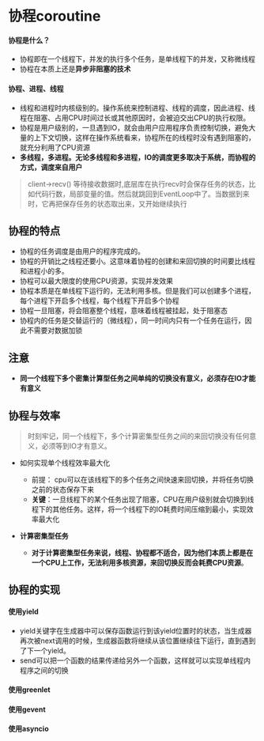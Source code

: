 # 协程coroutine
#### 协程是什么？
- 协程即在一个线程下，并发的执行多个任务，是单线程下的并发，又称微线程
- 协程在本质上还是**异步非阻塞的技术**


#### 协程、进程、线程
- 线程和进程时内核级别的。操作系统来控制进程、线程的调度，因此进程、线程在阻塞、占用CPU时间过长或其他原因时，会被迫交出CPU的执行权限。
- 协程是用户级别的，一旦遇到IO，就会由用户应用程序负责控制切换，避免大量的上下文切换，这样在操作系统看来，协程所在的线程时没有遇到阻塞的，就充分利用了CPU资源
- **多线程，多进程。无论多线程和多进程，IO的调度更多取决于系统，而协程的方式，调度来自用户**

>  client->recv() 等待接收数据时,底层库在执行recv时会保存任务的状态，比如代码行数，局部变量的值。然后就跳回到EventLoop中了。当数据到来时，它再把保存任务的状态取出来，又开始继续执行

## 协程的特点
- 协程的任务调度是由用户的程序完成的。
- 协程的开销比之线程还要小。这意味着协程的创建和来回切换的时间要比线程和进程小的多。
- 协程可以最大限度的使用CPU资源，实现并发效果
- 协程本质是在单线程下运行的，无法利用多核。但是我们可以创建多个进程，每个进程下开启多个线程，每个线程下开启多个协程
- 协程一旦阻塞，将会阻塞整个线程，意味着线程被挂起，处于阻塞态
- 协程内的任务是交替运行的（微线程），同一时间内只有一个任务在运行，因此不需要对数据加锁

## 注意
- **同一个线程下多个密集计算型任务之间单纯的切换没有意义，必须存在IO才能有意义**



## 协程与效率
> 时刻牢记，同一个线程下，多个计算密集型任务之间的来回切换没有任何意义，必须等到IO才有意义。

- 如何实现单个线程效率最大化
	- 前提： cpu可以在该线程下的多个任务之间快速来回切换，并将任务切换之前的状态保存下来
	- **关键**：一旦线程下的某个任务出现了阻塞，CPU在用户级别就会切换到线程下的其他任务。这样，将一个线程下的IO耗费时间压缩到最小，实现效率最大化
	
- **计算密集型任务**
	- **对于计算密集型任务来说，线程、协程都不适合，因为他们本质上都是在一个CPU上工作，无法利用多核资源，来回切换反而会耗费CPU资源**。

## 协程的实现



#### 使用yield
- yield关键字在生成器中可以保存函数运行到该yield位置时的状态，当生成器再次被next调用的时候，生成器函数将继续从该位置继续往下运行，直到遇到了下一个yield。
- send可以把一个函数的结果传递给另外一个函数，这样就可以实现单线程内程序之间的切换



#### 使用greenlet
#### 使用gevent
#### 使用asyncio